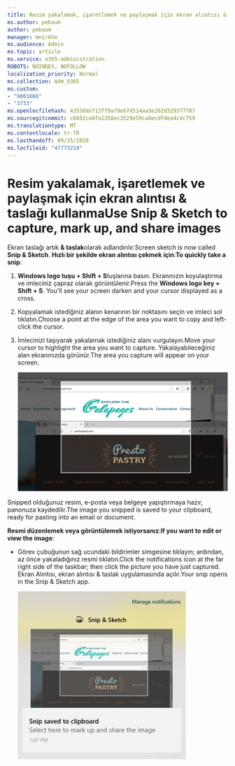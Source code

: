```yaml
---
title: Resim yakalamak, işaretlemek ve paylaşmak için ekran alıntısı & taslağı kullanma
ms.author: pebaum
author: pebaum
manager: mnirkhe
ms.audience: Admin
ms.topic: article
ms.service: o365-administration
ROBOTS: NOINDEX, NOFOLLOW
localization_priority: Normal
ms.collection: Adm_O365
ms.custom:
- "9001666"
- "3733"
ms.openlocfilehash: 43558de713ff9a79eb7d514aa3e262d329377787
ms.sourcegitcommit: c6692ce0fa1358ec3529e59ca0ecdfdea4cdc759
ms.translationtype: MT
ms.contentlocale: tr-TR
ms.lasthandoff: 09/15/2020
ms.locfileid: "47773219"
---
```

# <a name="use-snip--sketch-to-capture-mark-up-and-share-images"></a><span data-ttu-id="a10a4-102">Resim yakalamak, işaretlemek ve paylaşmak için ekran alıntısı & taslağı kullanma</span><span class="sxs-lookup"><span data-stu-id="a10a4-102">Use Snip & Sketch to capture, mark up, and share images</span></span>

<span data-ttu-id="a10a4-103">Ekran taslağı artık **& taslak**olarak adlandırılır.</span><span class="sxs-lookup"><span data-stu-id="a10a4-103">Screen sketch is now called **Snip & Sketch**.</span></span> <span data-ttu-id="a10a4-104">**Hızlı bir şekilde ekran alıntısı çekmek için**:</span><span class="sxs-lookup"><span data-stu-id="a10a4-104">**To quickly take a snip**:</span></span>

1. <span data-ttu-id="a10a4-105">**Windows logo tuşu + Shift + S**tuşlarına basın. Ekranınızın koyulaştırma ve imleciniz çapraz olarak görüntülenir.</span><span class="sxs-lookup"><span data-stu-id="a10a4-105">Press the **Windows logo key + Shift + S**. You'll see your screen darken and your cursor displayed as a cross.</span></span> 

2. <span data-ttu-id="a10a4-106">Kopyalamak istediğiniz alanın kenarının bir noktasını seçin ve imleci sol tıklatın.</span><span class="sxs-lookup"><span data-stu-id="a10a4-106">Choose a point at the edge of the area you want to copy and left-click the cursor.</span></span> 

3. <span data-ttu-id="a10a4-107">İmlecinizi taşıyarak yakalamak istediğiniz alanı vurgulayın.</span><span class="sxs-lookup"><span data-stu-id="a10a4-107">Move your cursor to highlight the area you want to capture.</span></span> <span data-ttu-id="a10a4-108">Yakalayabileceğiniz alan ekranınızda görünür.</span><span class="sxs-lookup"><span data-stu-id="a10a4-108">The area you capture will appear on your screen.</span></span>

   ![Vurgulanan seçimin görüntüsü](media/snipone.png)

<span data-ttu-id="a10a4-110">Snipped olduğunuz resim, e-posta veya belgeye yapıştırmaya hazır, panonuza kaydedilir.</span><span class="sxs-lookup"><span data-stu-id="a10a4-110">The image you snipped is saved to your clipboard, ready for pasting into an email or document.</span></span> 

<span data-ttu-id="a10a4-111">**Resmi düzenlemek veya görüntülemek istiyorsanız**:</span><span class="sxs-lookup"><span data-stu-id="a10a4-111">**If you want to edit or view the image**:</span></span> 

- <span data-ttu-id="a10a4-112">Görev çubuğunun sağ ucundaki bildirimler simgesine tıklayın; ardından, az önce yakaladığınız resmi tıklatın.</span><span class="sxs-lookup"><span data-stu-id="a10a4-112">Click the notifications icon at the far right side of the taskbar; then click the picture you have just captured.</span></span> <span data-ttu-id="a10a4-113">Ekran Alıntısı, ekran alıntısı & taslak uygulamasında açılır.</span><span class="sxs-lookup"><span data-stu-id="a10a4-113">Your snip opens in the Snip & Sketch app.</span></span>

   ![Ekran Alıntısı uygulamasında görüntüleme görüntüsü](media/sniptwo.png)

